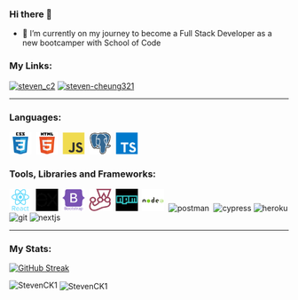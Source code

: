 ### Hi there 👋

- 🔭 I’m currently on my journey to become a Full Stack Developer as a new bootcamper with School of Code


<h3 align="left">My Links:</h3>

<a href="https://twitter.com/steven_c2" target="blank"><img align="center" src="https://raw.githubusercontent.com/rahuldkjain/github-profile-readme-generator/master/src/images/icons/Social/twitter.svg" alt="steven_c2" height="30" width="40" /></a>
<a href="https://linkedin.com/in/steven-cheung321" target="blank"><img align="center" src="https://raw.githubusercontent.com/rahuldkjain/github-profile-readme-generator/master/src/images/icons/Social/linked-in-alt.svg" alt="steven-cheung321" height="30" width="40" /></a>


---

<h3 align="left">Languages:</h3>

<img src="https://raw.githubusercontent.com/devicons/devicon/master/icons/css3/css3-original-wordmark.svg" alt="css3" width="40" height="40"/>&nbsp;
<img src="https://raw.githubusercontent.com/devicons/devicon/master/icons/html5/html5-original-wordmark.svg" alt="html5" width="40" height="40"/>&nbsp;
<img src="https://raw.githubusercontent.com/devicons/devicon/master/icons/javascript/javascript-original.svg" alt="javascript" width="40" height="40"/>&nbsp;
<img src="https://github.com/devicons/devicon/blob/master/icons/postgresql/postgresql-original.svg" title="PostgreSQL" alt="PostgreSQL" width="40" height="40"/>&nbsp;
<img src="https://raw.githubusercontent.com/devicons/devicon/master/icons/typescript/typescript-original.svg" alt="typescript" width="40" height="40"/>

<h3 align:"left" id="libraries">Tools, Libraries and Frameworks:</h3>

<img src="https://raw.githubusercontent.com/devicons/devicon/master/icons/react/react-original-wordmark.svg" alt="react" width="40" height="40"/>&nbsp;
<img style="filter: invert(100%);"  src="https://github.com/skandog/assets/blob/main/express-white.svg" alt="xd" width="40" height="40"/>&nbsp;
<img src="https://raw.githubusercontent.com/devicons/devicon/master/icons/bootstrap/bootstrap-plain-wordmark.svg" alt="bootstrap" width="40" height="40"/>&nbsp;
<img src="https://github.com/devicons/devicon/blob/master/icons/jest/jest-plain.svg" alt="xd" width="40" height="40"/>&nbsp;
<img style="filter: invert(100%);" src="https://github.com/devicons/devicon/blob/master/icons/npm/npm-original-wordmark.svg" alt="xd" width="40" height="40"/>&nbsp;
<img src="https://raw.githubusercontent.com/devicons/devicon/master/icons/nodejs/nodejs-original-wordmark.svg" alt="nodejs" width="40" height="40"/>&nbsp;
<img src="https://www.vectorlogo.zone/logos/getpostman/getpostman-icon.svg" alt="postman" width="40" height="40"/>&nbsp;
<img src="https://raw.githubusercontent.com/simple-icons/simple-icons/6e46ec1fc23b60c8fd0d2f2ff46db82e16dbd75f/icons/cypress.svg" alt="cypress" width="40" height="40"/>
<img src="https://www.vectorlogo.zone/logos/heroku/heroku-icon.svg" alt="heroku" width="40" height="40"/>
<img src="https://www.vectorlogo.zone/logos/git-scm/git-scm-icon.svg" alt="git" width="40" height="40"/>
<img src="https://cdn.worldvectorlogo.com/logos/nextjs-2.svg" alt="nextjs" width="40" height="40"/>

---


<h3 align:"left" id="libraries">My Stats:</h3>

[![GitHub Streak](http://github-readme-streak-stats.herokuapp.com?user=StevenCK1&theme=cobalt)](https://git.io/streak-stats)
<p><img align="left" src="https://github-readme-stats.vercel.app/api/top-langs?username=StevenCK1&show_icons=true&locale=en&layout=compact&theme=cobalt" alt="StevenCK1" /></p>

<p>&nbsp;<img align="center" src="https://github-readme-stats.vercel.app/api?username=StevenCK1&show_icons=true&locale=en&theme=cobalt" alt="StevenCK1" /></p>


<!--
**StevenCK1/StevenCK1** is a ✨ _special_ ✨ repository because its `README.md` (this file) appears on your GitHub profile.

Here are some ideas to get you started:

- 🔭 I’m currently working on ...
- 🌱 I’m currently learning ...
- 👯 I’m looking to collaborate on ...
- 🤔 I’m looking for help with ...
- 💬 Ask me about ...
- 📫 How to reach me: ...
- 😄 Pronouns: ...
- ⚡ Fun fact: ...
-->
